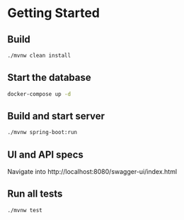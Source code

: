 # Getting Started

## Build
````bash
./mvnw clean install
````

## Start the database
````bash
docker-compose up -d
````

## Build and start server
````bash
./mvnw spring-boot:run
````
## UI and API specs 
Navigate into http://localhost:8080/swagger-ui/index.html

## Run all tests
````bash
./mvnw test
````

